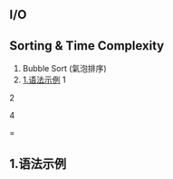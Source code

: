 ## I/O

## Sorting & Time Complexity
 1. Bubble Sort (氣泡排序) 
 2. [1.语法示例](#1)
1




2





4




=










<h2 id="1">1.语法示例</h2>














[#1]: here

